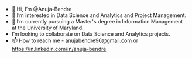 - 👋 Hi, I’m @Anuja-Bendre
- 👀 I’m interested in Data Science and Analytics and Project Management.
- 🌱 I’m currently pursuing a Master's degree in Information Management at the University of Maryland.
-  I’m looking to collaborate on Data Science and Analytics projects.
- 📫 How to reach me - anujabendre96@gmail.com or https://in.linkedin.com/in/anuja-bendre

<!---
Anuja-Bendre/Anuja-Bendre is a ✨ special ✨ repository because its `README.md` (this file) appears on your GitHub profile.
You can click the Preview link to take a look at your changes.
--->
